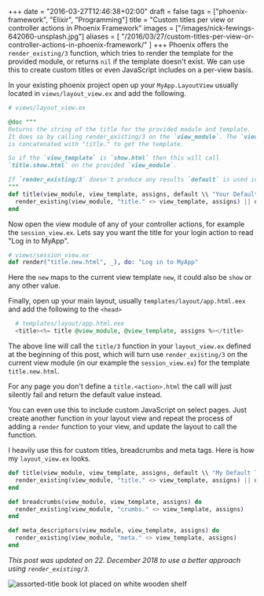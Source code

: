 +++
date = "2016-03-27T12:46:38+02:00"
draft = false
tags = ["phoenix-framework", "Elixir", "Programming"]
title = "Custom titles per view or controller actions in Phoenix Framework"
images = ["/images/nick-fewings-642060-unsplash.jpg"]
aliases = [
  "/2016/03/27/custom-titles-per-view-or-controller-actions-in-phoenix-framework/"
]
+++
Phoenix offers the `render_existing/3` function, which tries to render the template for the provided module, or returns `nil` if the template doesn't exist. We can use this to create custom titles or even JavaScript includes on a per-view basis.<!--more-->

In your existing phoenix project open up your `MyApp.LayoutView` usually located in `views/layout_view.ex` and add the following.

```elixir
# views/layout_view.ex

@doc """
Returns the string of the title for the provided module and template.
It does so by calling render_existing/3 on the `view_module`. The `view module`
is concatenated with "title." to get the template.

So if the `view_template` is `show.html` then this will call
`title.show.html` on the provided `view_module`.

If `render_existing/3` doesn't produce any results `default` is used instead.
"""
def title(view_module, view_template, assigns, default \\ "Your Default Title") do
  render_existing(view_module, "title." <> view_template, assigns) || default
end
```

Now open the view module of any of your controller actions, for example the `session_view.ex`. Lets say you want the title for your login action to read "Log in to MyApp".

```elixir
# views/session_view.ex
def render("title.new.html", _), do: "Log in to MyApp"
```

Here the `new` maps to the current view template `new`, it could also be `show` or any other value.

Finally, open up your main layout, usually `templates/layout/app.html.eex` and add the following to the `<head>`

```elixir
  # templates/layout/app.html.eex
  <title><%= title @view_module, @view_template, assigns %></title>
```

The above line will call the `title/3` function in your `layout_view.ex` defined at the beginning of this post, which will turn use `render_existing/3` on the current view module (in our example the `session_view.ex`) for the template `title.new.html`.

For any page you don't define a `title.<action>.html` the call will just silently fail and return the default value instead.

You can even use this to include custom JavaScript on select pages. Just create another function in your layout view and repeat the process of adding a `render` function to your view, and update the layout to call the function.

I heavily use this for custom titles, breadcrumbs and meta tags. Here is how my `layout_view.ex` looks.

```elixir
def title(view_module, view_template, assigns, default \\ "My Default Title") do
  render_existing(view_module, "title." <> view_template, assigns) || default
end

def breadcrumbs(view_module, view_template, assigns) do
  render_existing(view_module, "crumbs." <> view_template, assigns)
end

def meta_descriptors(view_module, view_template, assigns) do
  render_existing(view_module, "meta." <> view_template, assigns)
end
```

*This post was updated on 22. December 2018 to use a better approach using `render_existing/3`.*

![assorted-title book lot placed on white wooden shelf](/images/nick-fewings-642060-unsplash.jpg)
